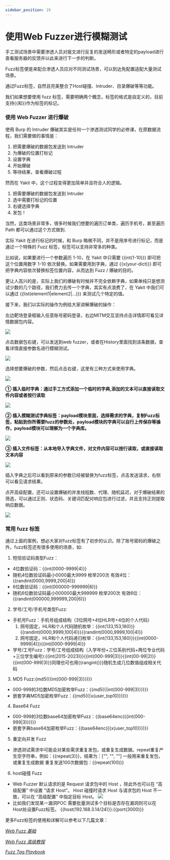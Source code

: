 ```yaml
---
sidebar_position: 19
---
```


# 使用Web Fuzzer进行模糊测试

手工测试场景中需要渗透人员对报文进行反复的发送畸形或者特定的payload进行查看服务器的反馈并以此来进行下一步的判断。

Fuzz标签便是来配合渗透人员应对不同测试场景，可以到达免配置适配大量测试场景。

通过Fuzz标签，自然且完美整合了Host碰撞、Intruder、目录爆破等等功能。

我们如果想要使用 fuzz 标签，需要明确两个概念，标签的格式是自定义的，目前支持{{和}}作为标签的标记。

### 使用 Web Fuzzer 进行爆破

使用 Burp 的 Intruder 爆破其实是任何一个渗透测试同学的必修课，在原数据流程，我们需要做的事情是：
1. 把需要爆破的数据包发送到 Intruder
2. 为爆破的位置打标记
3. 设置字典
4. 开始爆破
5. 等待结果，查看爆破过程

然而在 Yakit 中，这个过程变得更加简单并且符合人的逻辑。
1. 把需要爆破的数据包发送到 Intruder
2. 选中需要打标记的位置
3. 右键选择字典
4. 发包！

当然，这类场景非常多，很多时候我们想要的遍历订单类，遍历手机号，甚至遍历 Path 都可以通过这个方式做到.

实际 Yakit 在进行标记的时候，和 Burp 略微不同，并不是用序号进行标记，而是通过一个特殊的 Fuzz 标签，标签可以支持非常多的种类。

比如说，如果要进行一个参数遍历 1-10，在 Yakit 中只需要 {{int(1-10)}} 即可把这个位置用数字 1-10 依次替换。如果需要用到字典，通过 {{x(your-dict)}} 即可把字典内容依次替换标签位置内容，从而达到 Fuzz / 爆破的目的。

更让人高兴的是，实际上我们的爆破有时候并不完全依赖字典，如果单纯只是想测试少数的几个路径，我们费力去传一个字典，其实有点浪费了，在 Yakit 中我们可以通过 {{list(element1|element2|...)}} 来测试几个特定的值。


接下来，我们以实际的操作为例给大家讲解爆破的操作：

左边靶场登录框输入任意账号密码登录，右边MITM交互坚持点击详情即可看见详情数据包内容。

![](/img/products/yakit/fuzz-1.png)

点击数据包右键，可以发送到web fuzzer，或者在History里面找到该条数据，查看详情直接参数名进行模糊测试。

![](/img/products/yakit/fuzz-2.png)

选择想要爆破的参数，然后点击右键，这里有三种方式来使用字典。

![](/img/products/yakit/fuzz-3.png)

**① 插入临时字典：通过手工方式添加一个临时的字典,添加的文本可以直接读取文件内容或者按行读取**

![](/img/products/yakit/fuzz-4.png)

**② 插入模糊测试字典标签：payload模块里面，选择需求的字典，复制Fuzz标签，粘贴到你所需要fuzz的参数处，payload模块的字典可以自行上传保存等操作，payload模块可以理解为一个字典库。**

![](/img/products/yakit/fuzz-5.png)

**③ 插入文件标签：从本地导入字典文件，对文件内容可以按行读取，或直接读取文本内容**

![](/img/products/yakit/fuzz-6.png)

插入字典之后可以看到原来的参数已经被替换为fuzz标签，点击发送请求，右侧可以看见请求结果。

点开高级配置，还可以设置爆破的并发线程数、代理、随机延迟，对于爆破结果的筛选，可以通过正则、状态码、关键词匹配对响应包进行过滤，并且支持正则提取响应数据。

![](/img/products/yakit/fuzz-7.png)

### 常用 fuzz 标签

通过上面的案例，想必大家对fuzz标签有了初步的认识。除了账号密码的爆破之外，fuzz标签还有很多使用的场景，如:

1. 短信验证码类型Fuzz：
  * 4位数验证码：{{int(0000-9999|4)}}
  * 随机4位数验证码最小0000最大9999 枚举200次 有效4位：{{randint(0000,9999,200|4)}}
  * 6位数验证码：{{int(000000-999999|6)}}
  * 随机6位数验证码最小000000最大999999 枚举200次 有效6位：{{randint(000000,999999,200|6)}}
2. 学号/工号/手机号类型Fuzz:
* 手机号Fuzz：手机号组成结构（3位网号+4位HLR号+4位的个人代码）
  1. 网号固定，HLR和个人代码随机枚举：{{int(133,153,180)}}{{randint(0000,9999,100|4)}}{{randint(0000,9999,100|4)}}
  2. 网号固定，HLR和个人代码递归枚举：{{int(133,153,180)}}{{int(0000-9999|4)}}{{int(0000-9999|4)}}
* 学号/工号Fuzz：学号/工号组成结构（入学年份+三位系别代码+两位专业代码+三位学生编号):{{int(2015-2023)}}{{int(000-999|3)}}{{int(00-99|2)}}{{int(000-999|3)}}同理也可也用{{rangint()}}随机生成几位数值组成相关代码
3. MD5 Fuzz:{md5({{int(000-999|3)}})}}  
  * 000-999的3位数MD5加密枚举Fuzz：{{md5({{int(000-999|3)}})}}
  * 嵌套字典MD5加密枚举Fuzz：{{md5({{x(user_top10)}})}}
4. Base64 Fuzz
  * 000-999的3位数base64加密枚举Fuzz：{{base64enc({{int(000-999|3)}})}}
  * 嵌套字典base64加密枚举Fuzz：{{base64enc({{x(user_top10)}})}}
5. 重定向并发 Fuzz
  * 渗透测试需求中可能会对某些需求重复发包，或重复生成数据。repeat重复产生空字符串，例如：{{repeat(3)}}，结果为：["", "", ""] 一般用来重复发包，或重复生成数据
    重复发送100次数据包：{{repeat(100)}}
6. host碰撞 Fuzz
  * Web Fuzzer 默认请求的是 Request 请求包中的 Host ，除此外也可以在 “高级配置” 中设置 “请求 Host”。
   Host 碰撞时请求 Host 与请求包的 Host 不一致，可以在 “高级配置” 中指定目标 Host。
    ![](/img/products/yakit/fuzz-8.png)
  * 比如我们发现某一漏洞POC 需要批量测试多个目标是否存在漏洞则可以在Host处设置Fuzz标签。
    {{host(192.168.3.14/24)}}:{{port(3000)}}

更多Fuzz标签的使用和详解可以参考以下几篇文章：

_[Web Fuzz 基础](/docs/newforyak/fuzz_tutorial)_

_[Web Fuzz 高级教程](/docs/newforyak/fuzz_for_more)_

_[Fuzz Tag Playbook](/docs/newforyak/fuzztag)_

   

